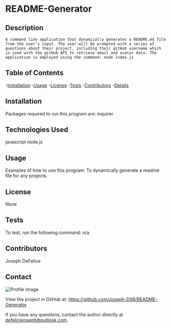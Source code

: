 
  # README-Generator 

  ## Description
    A command line application that dynamically generates a README.md file from the user's input. The user will be prompted with a series of questions about their project, including their gitHub username which is used with the gitHub API to retrieve email and avatar data. The application is employed using the command: node index.js
    
  ## Table of Contents
  -[Installation](#installation) 
  -[Usage](#usage) 
  -[License](#license) 
  -[Tests](#tests) 
  -[Contributors](#contributors) 
  -[Details](#details)
  
  ## Installation
  Packages required to run this program are: inquirer

  ## Technologies Used
  javascript node.js

  ## Usage
  Examples of how to use this program: To dynamically generate a readme file for any projects.

  ## License
  None

  ## Tests
  To test, run the following command: n/a

  ## Contributors
  Joseph DeFelice

  ## Contact
  
![Profile Image](https://github.com/Joseph-D98.png?size=50)
  
View the project in GitHub at: https://github.com/Joseph-D98/README-Generator
  
If you have any questions, contact the author directly at defelicejoseph@outlook.com.
